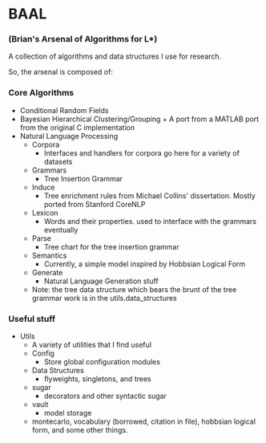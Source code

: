 # BAAL 
### (Brian's Arsenal of Algorithms for L*)

A collection of algorithms and data structures I use for research.

So, the arsenal is composed of: 

### Core Algorithms 
* Conditional Random Fields
* Bayesian Hierarchical Clustering/Grouping 
        + A port from a MATLAB port from the original C implementation
* Natural Language Processing
    - Corpora
        + Interfaces and handlers for corpora go here for a variety of datasets
    - Grammars
        + Tree Insertion Grammar
    - Induce
        + Tree enrichment rules from Michael Collins' dissertation. Mostly ported from Stanford CoreNLP
    - Lexicon
        + Words and their properties. used to interface with the grammars eventually
    - Parse
        + Tree chart for the tree insertion grammar
    - Semantics
        + Currently, a simple model inspired by Hobbsian Logical Form
    - Generate
        + Natural Language Generation stuff
    - Note: the tree data structure which bears the brunt of the tree grammar work is in the utils.data_structures

### Useful stuff
* Utils
    - A variety of utilities that I find useful
    - Config
        + Store global configuration modules
    - Data Structures
        + flyweights, singletons, and trees
    - sugar
        + decorators and other syntactic sugar
    - vault
        + model storage
    - montecarlo, vocabulary (borrowed, citation in file), hobbsian logical form, and some other things. 
